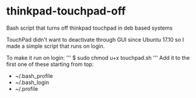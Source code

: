 # thinkpad-touchpad-off

Bash script that turns off thinkpad touchpad in deb based systems

TouchPad didn't want to deactivate through GUI since Ubuntu 17.10 so I made a simple script that runs on login.

To make it run on login:
'''
  $ sudo chmod u+x touchpad.sh
'''
  Add it to the first one of these starting from top:
   * ~/.bash_profile
   * ~/.bash_login
   * ~/.profile
    
